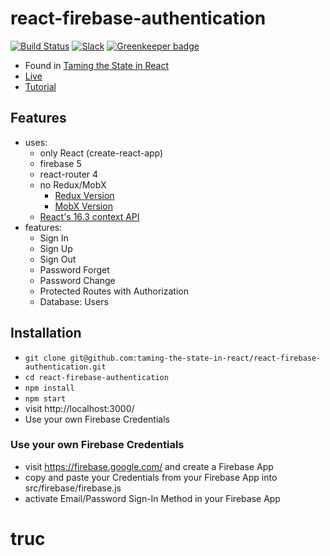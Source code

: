 # react-firebase-authentication

[![Build Status](https://travis-ci.org/taming-the-state-in-react/react-firebase-authentication.svg?branch=master)](https://travis-ci.org/taming-the-state-in-react/react-firebase-authentication) [![Slack](https://slack-the-road-to-learn-react.wieruch.com/badge.svg)](https://slack-the-road-to-learn-react.wieruch.com/) [![Greenkeeper badge](https://badges.greenkeeper.io/taming-the-state-in-react/react-firebase-authentication.svg)](https://greenkeeper.io/)

* Found in [Taming the State in React](https://roadtoreact.com/course-details?courseId=TAMING_THE_STATE)
* [Live](https://react-firebase-authentication.wieruch.com/)
* [Tutorial](https://www.robinwieruch.de/complete-firebase-authentication-react-tutorial/)

## Features

* uses:
  * only React (create-react-app)
  * firebase 5
  * react-router 4
  * no Redux/MobX
    * [Redux Version](https://github.com/taming-the-state-in-react/react-redux-firebase-authentication)
    * [MobX Version](https://github.com/taming-the-state-in-react/react-mobx-firebase-authentication)
  * [React's 16.3 context API](https://reactjs.org/blog/2018/03/29/react-v-16-3.html)
* features:
  * Sign In
  * Sign Up
  * Sign Out
  * Password Forget
  * Password Change
  * Protected Routes with Authorization
  * Database: Users

## Installation

* `git clone git@github.com:taming-the-state-in-react/react-firebase-authentication.git`
* `cd react-firebase-authentication`
* `npm install`
* `npm start`
* visit http://localhost:3000/
* Use your own Firebase Credentials

### Use your own Firebase Credentials

* visit https://firebase.google.com/ and create a Firebase App
* copy and paste your Credentials from your Firebase App into src/firebase/firebase.js
* activate Email/Password Sign-In Method in your Firebase App
# truc
